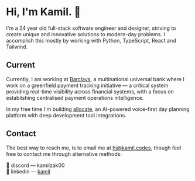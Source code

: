 # Hi, I'm Kamil. 👋

I'm a 24 year old full-stack software engineer and designer, striving to create unique and innovative solutions to modern-day problems. I accomplish this mostly by working with Python, TypeScript, React and Tailwind.

## Current

Currently, I am working at [Barclays](https://home.barclays/), a multinational universal bank where I work on a greenfield payment tracking initiative — a critical system providing real-time visibility across financial systems, with a focus on establishing centralised payment operations intelligence.

In my free time I'm building [allocate](https://github.com/allocate-planner), an AI-powered voice-first day planning platform with deep development tool integrations.

## Contact

The best way to reach me, is to email me at [hi@kamil.codes](mailto:hi@kamil.codes), though feel free to contact me through alternative methods:

💬 discord — kamilzak00 <br/>
🔗 linkedin — [kamil](https://www.linkedin.com/in/kamilzak00/)
